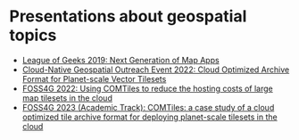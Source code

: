 # Presentations about geospatial topics

- [League of Geeks 2019: Next Generation of Map Apps](./League_Of_Geeks_2019)  
- [Cloud-Native Geospatial Outreach Event 2022: Cloud Optimized Archive Format for Planet-scale Vector Tilesets](./OGC_Cloud_Native_Event_2022)  
- [FOSS4G 2022: Using COMTiles to reduce the hosting costs of large map tilesets in the cloud](./FOSS4G_2022)  
- [FOSS4G 2023 (Academic Track): COMTiles: a case study of a cloud optimized tile archive format for deploying planet-scale tilesets in the cloud](./FOSS4G_2023)  